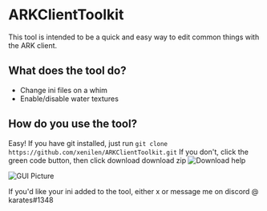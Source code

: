 # ARKClientToolkit
This tool is intended to be a quick and easy way to edit common things with the ARK client.

## What does the tool do?
- Change ini files on a whim
- Enable/disable water textures

## How do you use the tool?
Easy!  If you have git installed, just run
`git clone https://github.com/xenilen/ARKClientToolkit.git`
If you don't, click the green code button, then click download download zip
![Download help](https://i.imgur.com/jei2cZZ.png)

![GUI Picture](https://i.imgur.com/mtGjYFA.png)


If you'd like your ini added to the tool, either x or message me on discord @ karates#1348
